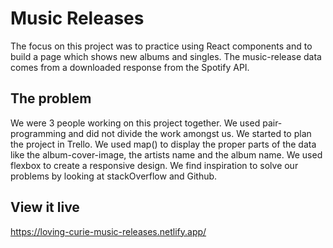 # Music Releases
The focus on this project was to practice using React components and to build a page which shows new albums and singles. The music-release data comes from a downloaded response from the Spotify API.


## The problem

We were 3 people working on this project together. We used pair-programming and did not divide the work amongst us. We started to plan the project in Trello. We used map() to display the proper parts of the data like the album-cover-image, the artists name and the album name. We used flexbox to create a responsive design. We find inspiration to solve our problems by looking at stackOverflow and Github.


## View it live

https://loving-curie-music-releases.netlify.app/ 